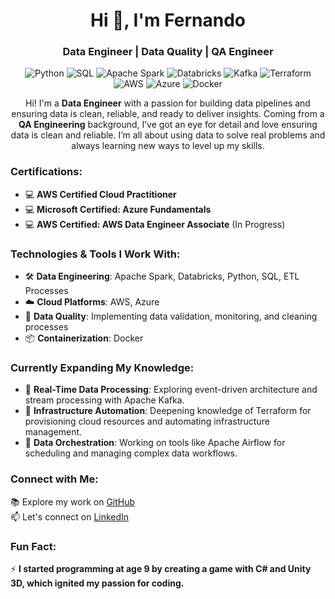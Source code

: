 <h1 align="center">Hi 👋, I'm Fernando</h1>
<h3 align="center">Data Engineer | Data Quality | QA Engineer</h3>

<p align="center">
  <img src="https://img.shields.io/badge/Python-3776AB?style=for-the-badge&logo=python&logoColor=white" alt="Python"/>
  <img src="https://img.shields.io/badge/SQL-4479A1?style=for-the-badge&logo=postgresql&logoColor=white" alt="SQL"/>
  <img src="https://img.shields.io/badge/Spark-E25A1C?style=for-the-badge&logo=apache-spark&logoColor=white" alt="Apache Spark"/>
  <img src="https://img.shields.io/badge/Databricks-FFB900?style=for-the-badge&logo=databricks&logoColor=white" alt="Databricks"/>
  <img src="https://img.shields.io/badge/Kafka-231F20?style=for-the-badge&logo=apache-kafka&logoColor=white" alt="Kafka"/>
  <img src="https://img.shields.io/badge/Terraform-7F5AB6?style=for-the-badge&logo=terraform&logoColor=white" alt="Terraform"/>
  <img src="https://img.shields.io/badge/AWS-FF9900?style=for-the-badge&logo=amazon-aws&logoColor=white" alt="AWS"/>
  <img src="https://img.shields.io/badge/Azure-0089D6?style=for-the-badge&logo=microsoft-azure&logoColor=white" alt="Azure"/>
  <img src="https://img.shields.io/badge/Docker-2496ED?style=for-the-badge&logo=docker&logoColor=white" alt="Docker"/>
</p>

<p align="center">
Hi! I'm a <strong>Data Engineer</strong> with a passion for building data pipelines and ensuring data is clean, reliable, and ready to deliver insights. Coming from a <strong>QA Engineering</strong> background, I’ve got an eye for detail and love ensuring data is clean and reliable. I’m all about using data to solve real problems and always learning new ways to level up my skills.
</p>

<h3>Certifications:</h3>
<ul>
  <li>💻 <strong>AWS Certified Cloud Practitioner</strong></li>
  <li>💻 <strong>Microsoft Certified: Azure Fundamentals</strong></li>
  <li>💻 <strong>AWS Certified: AWS Data Engineer Associate</strong> (In Progress)</li>
</ul>

<h3>Technologies & Tools I Work With:</h3>
<ul>
  <li>🛠️ <strong>Data Engineering</strong>: Apache Spark, Databricks, Python, SQL, ETL Processes</li>
  <li>☁️ <strong>Cloud Platforms</strong>: AWS, Azure</li>
  <li>🔧 <strong>Data Quality</strong>: Implementing data validation, monitoring, and cleaning processes</li>
  <li>📦 <strong>Containerization</strong>: Docker</li>
</ul>

<h3>Currently Expanding My Knowledge:</h3>
<ul>
  <li>🌱 <strong>Real-Time Data Processing</strong>: Exploring event-driven architecture and stream processing with Apache Kafka.</li>
  <li>🌱 <strong>Infrastructure Automation</strong>: Deepening knowledge of Terraform for provisioning cloud resources and automating infrastructure management.</li>
  <li>🌱 <strong>Data Orchestration</strong>: Working on tools like Apache Airflow for scheduling and managing complex data workflows.</li>
</ul>

<h3>Connect with Me:</h3>
<p>
  📚 Explore my work on <a href="https://github.com/fermarino">GitHub</a><br>
  📫 Let's connect on <a href="https://linkedin.com/in/ferrmarino/">LinkedIn</a>
</p>

<h3>Fun Fact:</h3>
<p>
  ⚡ <strong>I started programming at age 9 by creating a game with C# and Unity 3D, which ignited my passion for coding.</strong>
</p>
